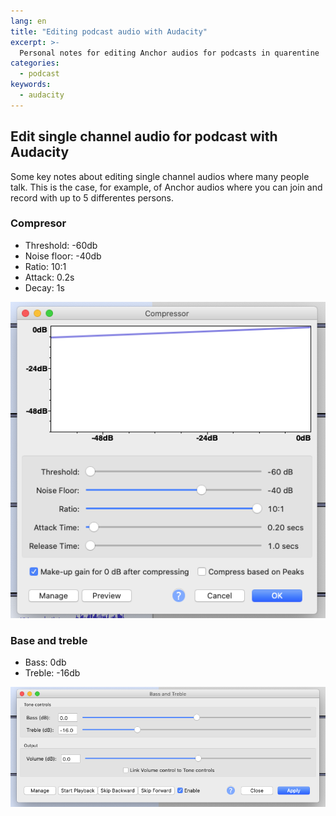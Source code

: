 ```yaml
---
lang: en
title: "Editing podcast audio with Audacity"
excerpt: >-
  Personal notes for editing Anchor audios for podcasts in quarentine
categories:
  - podcast
keywords:
  - audacity
---
```


## Edit single channel audio for podcast with Audacity

Some key notes about editing single channel audios where many people talk. This is the case, for example, of Anchor audios where you can join and record with up to 5 differentes persons.

### Compresor

- Threshold: -60db
- Noise floor: -40db
- Ratio: 10:1
- Attack: 0.2s
- Decay: 1s

![Compressor config](img/Audacity-Compressor.png)

### Base and treble

- Bass: 0db
- Treble: -16db

![Bass and Treble config](img/Audacity-BassAndTreble.png)

